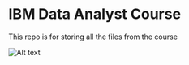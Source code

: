 # IBM Data Analyst Course 

This repo is for storing all the files from the course 

![Alt text]([https://example.com/logo.png](https://s3.amazonaws.com/coursera_assets/meta_images/generated/CERTIFICATE_LANDING_PAGE/CERTIFICATE_LANDING_PAGE~6ZKEAP7Y5H7G/CERTIFICATE_LANDING_PAGE~6ZKEAP7Y5H7G.jpeg))
